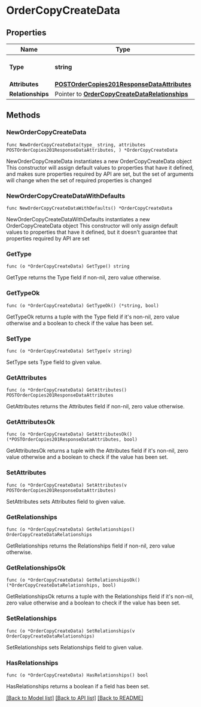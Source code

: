 # OrderCopyCreateData

## Properties

Name | Type | Description | Notes
------------ | ------------- | ------------- | -------------
**Type** | **string** | The resource&#39;s type | [default to "order_copies"]
**Attributes** | [**POSTOrderCopies201ResponseDataAttributes**](POSTOrderCopies201ResponseDataAttributes.md) |  | 
**Relationships** | Pointer to [**OrderCopyCreateDataRelationships**](OrderCopyCreateDataRelationships.md) |  | [optional] 

## Methods

### NewOrderCopyCreateData

`func NewOrderCopyCreateData(type_ string, attributes POSTOrderCopies201ResponseDataAttributes, ) *OrderCopyCreateData`

NewOrderCopyCreateData instantiates a new OrderCopyCreateData object
This constructor will assign default values to properties that have it defined,
and makes sure properties required by API are set, but the set of arguments
will change when the set of required properties is changed

### NewOrderCopyCreateDataWithDefaults

`func NewOrderCopyCreateDataWithDefaults() *OrderCopyCreateData`

NewOrderCopyCreateDataWithDefaults instantiates a new OrderCopyCreateData object
This constructor will only assign default values to properties that have it defined,
but it doesn't guarantee that properties required by API are set

### GetType

`func (o *OrderCopyCreateData) GetType() string`

GetType returns the Type field if non-nil, zero value otherwise.

### GetTypeOk

`func (o *OrderCopyCreateData) GetTypeOk() (*string, bool)`

GetTypeOk returns a tuple with the Type field if it's non-nil, zero value otherwise
and a boolean to check if the value has been set.

### SetType

`func (o *OrderCopyCreateData) SetType(v string)`

SetType sets Type field to given value.


### GetAttributes

`func (o *OrderCopyCreateData) GetAttributes() POSTOrderCopies201ResponseDataAttributes`

GetAttributes returns the Attributes field if non-nil, zero value otherwise.

### GetAttributesOk

`func (o *OrderCopyCreateData) GetAttributesOk() (*POSTOrderCopies201ResponseDataAttributes, bool)`

GetAttributesOk returns a tuple with the Attributes field if it's non-nil, zero value otherwise
and a boolean to check if the value has been set.

### SetAttributes

`func (o *OrderCopyCreateData) SetAttributes(v POSTOrderCopies201ResponseDataAttributes)`

SetAttributes sets Attributes field to given value.


### GetRelationships

`func (o *OrderCopyCreateData) GetRelationships() OrderCopyCreateDataRelationships`

GetRelationships returns the Relationships field if non-nil, zero value otherwise.

### GetRelationshipsOk

`func (o *OrderCopyCreateData) GetRelationshipsOk() (*OrderCopyCreateDataRelationships, bool)`

GetRelationshipsOk returns a tuple with the Relationships field if it's non-nil, zero value otherwise
and a boolean to check if the value has been set.

### SetRelationships

`func (o *OrderCopyCreateData) SetRelationships(v OrderCopyCreateDataRelationships)`

SetRelationships sets Relationships field to given value.

### HasRelationships

`func (o *OrderCopyCreateData) HasRelationships() bool`

HasRelationships returns a boolean if a field has been set.


[[Back to Model list]](../README.md#documentation-for-models) [[Back to API list]](../README.md#documentation-for-api-endpoints) [[Back to README]](../README.md)


